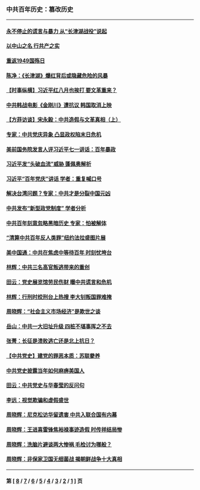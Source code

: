 ### 中共百年历史：篡改历史
---
#### [永不停止的谎言与暴力 从“长津湖战役”说起](../../pages/nf1176115/n13494094.md?08060430) 
#### [以中山之名 行共产之实](../../pages/nf1176115/n13346437.md?08060430) 
#### [重返1949国殇日](../../pages/nf1176115/n13346372.md?08060430) 
#### [陈净：《长津湖》爆红背后或隐藏危险的风暴](../../pages/nf1176115/n13314364.md?08060430) 
#### [【时事纵横】习近平红八月也挨打 要文革重来？](../../pages/nf1176115/n13231393.md?08060430) 
#### [中共韩战电影《金刚川》遭抗议 韩国取消上映](../../pages/nf1176115/n13219114.md?08060430) 
#### [【方菲访谈】宋永毅：中共造假与文革真相（上）](../../pages/nf1176115/n13200760.md?08060430) 
#### [专家：中共党庆异象 凸显政权陷末日危机](../../pages/nf1176115/n13067084.md?08060430) 
#### [美前国务院发言人评习近平七一讲话：百年暴政](../../pages/nf1176115/n13066986.md?08060430) 
#### [习近平发“头破血流”威胁 蓬佩奥解析](../../pages/nf1176115/n13063604.md?08060430) 
#### [习近平“百年党庆”讲话 学者：重复喊口号](../../pages/nf1176115/n13061411.md?08060430) 
#### [解决台湾问题？专家：中共才是分裂中国元凶](../../pages/nf1176115/n13060811.md?08060430) 
#### [中共发布“新型政党制度” 学者分析](../../pages/nf1176115/n13056354.md?08060430) 
#### [中共百年刻意忽略黑暗历史 专家：怕被解体](../../pages/nf1176115/n13056056.md?08060430) 
#### [“清算中共百年反人类罪”纽约法拉盛图片展](../../pages/nf1176115/n13052220.md?08060430) 
#### [美中国通：中共在焦虑中等待百年 时刻忧垮台](../../pages/nf1176115/n13048820.md?08060430) 
#### [林辉：中共三名高官叛逃带来的重创](../../pages/nf1176115/n13035206.md?08060430) 
#### [田云：党史展览馆劳民伤财 曝中共谎言和危机](../../pages/nf1176115/n13033900.md?08060430) 
#### [林辉：行刑时绞刑台上热搜 李大钊叛国罪难掩](../../pages/nf1176115/n13031965.md?08060430) 
#### [周晓辉：“社会主义市场经济”是欺世之谈](../../pages/nf1176115/n13024090.md?08060430) 
#### [岳山：中共一大旧址升级 四桩不堪事挥之不去](../../pages/nf1176115/n13021697.md?08060430) 
#### [张菁：长征是溃败逃亡还是北上抗日？](../../pages/nf1176115/n13020585.md?08060430) 
#### [【中共党史】建党的罪恶本质：苏联豢养](../../pages/nf1176115/n13011888.md?08060430) 
#### [中共党史披露当年如何麻痹美国人](../../pages/nf1176115/n12966400.md?08060430) 
#### [田云：中共党史与华春莹的反问句](../../pages/nf1176115/n12765178.md?08060430) 
#### [李远：视觉欺骗和虚假盛世](../../pages/nf1176115/n12993376.md?08060430) 
#### [周晓辉：尼克松访华留遗害 中共入联合国有内幕](../../pages/nf1176115/n12991422.md?08060430) 
#### [周晓辉：王进喜雷锋焦裕禄事迹造假 时传祥结局惨](../../pages/nf1176115/n12985497.md?08060430) 
#### [周晓辉：洗脑片避谈两大惨祸 毛检讨为哪般？](../../pages/nf1176115/n12971285.md?08060430) 
#### [周晓辉：非保家卫国无细菌战 揭朝鲜战争十大真相](../../pages/nf1176115/n12954161.md?08060430) 

---
#### 第 [ [8](./8.md?08060430) / [7](./7.md?08060430) / [6](./6.md?08060430) / [5](./5.md?08060430) / [4](./4.md?08060430) / [3](./3.md?08060430) / [2](./2.md?08060430) / [1](./1.md?08060430) ] 页
